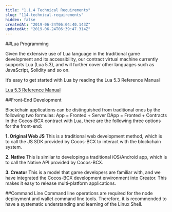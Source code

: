 ```yaml
---
title: "1.1.4 Technical Requirements"
slug: "114-technical-requirements"
hidden: false
createdAt: "2019-06-24T06:04:40.143Z"
updatedAt: "2019-06-24T06:39:47.314Z"
---
```

##Lua Programming

Given the extensive use of Lua language in the traditional game development and its accessibility, our contract virtual machine currently supports Lua (Lua 5.3), and will further cover other languages such as JavaScript, Solidity and so on.

It’s easy to get started with Lua by reading the Lua 5.3 Reference Manual

[Lua 5.3 Reference Manual](https://www.lua.org/manual/5.3/)

##Front-End Development

Blockchain applications can be distinguished from traditional ones by the following two formulas:
App =  Fronted + Server
DApp = Fronted + Contracts
In the Cocos-BCX contract with Lua, there are the following three options for the front-end:

**1. Original Web JS**
This is a traditional web development method, which is to call the JS SDK provided by Cocos-BCX to interact with the blockchain system.

**2. Native**
This is similar to developing a traditional iOS/Android app, which is to call the Native API provided by Cocos-BCX.

**3. Creator**
This is a model that game developers are familiar with, and we have integrated the Cocos-BCX development environment into Creator. This makes it easy to release multi-platform applications.


##Command Line
Command line operations are required for the node deployment and wallet command line tools. Therefore, it is recommended to have a systematic understanding and learning of the Linux Shell.